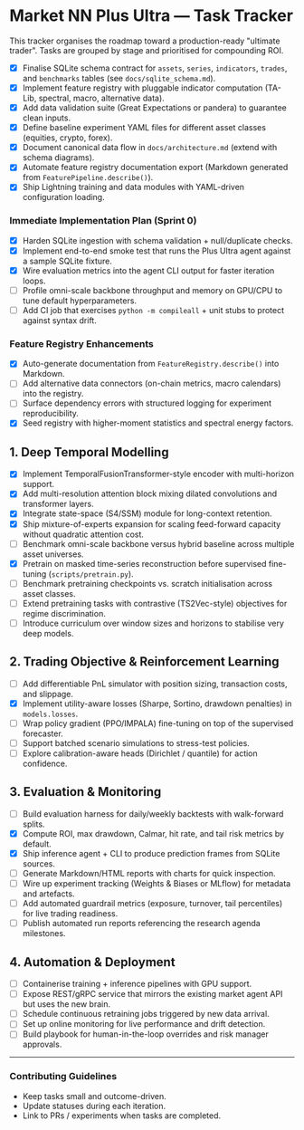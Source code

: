 # Market NN Plus Ultra — Task Tracker

This tracker organises the roadmap toward a production-ready "ultimate trader". Tasks are grouped by stage and prioritised for compounding ROI.

- [x] Finalise SQLite schema contract for `assets`, `series`, `indicators`, `trades`, and `benchmarks` tables (see `docs/sqlite_schema.md`).
- [x] Implement feature registry with pluggable indicator computation (TA-Lib, spectral, macro, alternative data).
- [x] Add data validation suite (Great Expectations or pandera) to guarantee clean inputs.
- [x] Define baseline experiment YAML files for different asset classes (equities, crypto, forex).
- [x] Document canonical data flow in `docs/architecture.md` (extend with schema diagrams).
- [x] Automate feature registry documentation export (Markdown generated from `FeaturePipeline.describe()`).
- [x] Ship Lightning training and data modules with YAML-driven configuration loading.

### Immediate Implementation Plan (Sprint 0)
- [x] Harden SQLite ingestion with schema validation + null/duplicate checks.
- [x] Implement end-to-end smoke test that runs the Plus Ultra agent against a sample SQLite fixture.
- [x] Wire evaluation metrics into the agent CLI output for faster iteration loops.
- [ ] Profile omni-scale backbone throughput and memory on GPU/CPU to tune default hyperparameters.
- [ ] Add CI job that exercises `python -m compileall` + unit stubs to protect against syntax drift.

### Feature Registry Enhancements
- [x] Auto-generate documentation from `FeatureRegistry.describe()` into Markdown.
- [ ] Add alternative data connectors (on-chain metrics, macro calendars) into the registry.
- [ ] Surface dependency errors with structured logging for experiment reproducibility.
- [x] Seed registry with higher-moment statistics and spectral energy factors.

## 1. Deep Temporal Modelling
- [x] Implement TemporalFusionTransformer-style encoder with multi-horizon support.
- [x] Add multi-resolution attention block mixing dilated convolutions and transformer layers.
- [x] Integrate state-space (S4/SSM) module for long-context retention.
- [x] Ship mixture-of-experts expansion for scaling feed-forward capacity without quadratic attention cost.
- [ ] Benchmark omni-scale backbone versus hybrid baseline across multiple asset universes.
- [x] Pretrain on masked time-series reconstruction before supervised fine-tuning (`scripts/pretrain.py`).
- [ ] Benchmark pretraining checkpoints vs. scratch initialisation across asset classes.
- [ ] Extend pretraining tasks with contrastive (TS2Vec-style) objectives for regime discrimination.
- [ ] Introduce curriculum over window sizes and horizons to stabilise very deep models.

## 2. Trading Objective & Reinforcement Learning
- [ ] Add differentiable PnL simulator with position sizing, transaction costs, and slippage.
- [x] Implement utility-aware losses (Sharpe, Sortino, drawdown penalties) in `models.losses`.
- [ ] Wrap policy gradient (PPO/IMPALA) fine-tuning on top of the supervised forecaster.
- [ ] Support batched scenario simulations to stress-test policies.
- [ ] Explore calibration-aware heads (Dirichlet / quantile) for action confidence.

## 3. Evaluation & Monitoring
- [ ] Build evaluation harness for daily/weekly backtests with walk-forward splits.
- [x] Compute ROI, max drawdown, Calmar, hit rate, and tail risk metrics by default.
- [x] Ship inference agent + CLI to produce prediction frames from SQLite sources.
- [ ] Generate Markdown/HTML reports with charts for quick inspection.
- [ ] Wire up experiment tracking (Weights & Biases or MLflow) for metadata and artefacts.
- [ ] Add automated guardrail metrics (exposure, turnover, tail percentiles) for live trading readiness.
- [ ] Publish automated run reports referencing the research agenda milestones.

## 4. Automation & Deployment
- [ ] Containerise training + inference pipelines with GPU support.
- [ ] Expose REST/gRPC service that mirrors the existing market agent API but uses the new brain.
- [ ] Schedule continuous retraining jobs triggered by new data arrival.
- [ ] Set up online monitoring for live performance and drift detection.
- [ ] Build playbook for human-in-the-loop overrides and risk manager approvals.

---

### Contributing Guidelines
* Keep tasks small and outcome-driven.
* Update statuses during each iteration.
* Link to PRs / experiments when tasks are completed.
